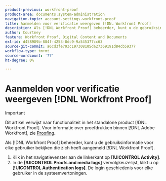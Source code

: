 ```yaml
---
product-previous: workfront-proof
product-area: documents;system-administration
navigation-topic: account-settings-workfront-proof
title: Aanmelden voor verificatie weergeven [!DNL Workfront Proof]
description: Als [!DNL Workfront Proof] beheerder, kunt u de gebruiksinformatie voor elke gebruiker bekijken die zich heeft aangemeld [!DNL Workfront Proof].
author: Courtney
feature: Workfront Proof, Digital Content and Documents
exl-id: d458989b-884f-4253-8dc9-9a545377cc63
source-git-commit: a6cd3fe793c197308105da27369191d84cb59377
workflow-type: tm+mt
source-wordcount: '77'
ht-degree: 0%

---
```


# Aanmelden voor verificatie weergeven [!DNL Workfront Proof]

>[!IMPORTANT]
>
>Dit artikel verwijst naar functionaliteit in het standalone product [!DNL Workfront Proof]. Voor informatie over proefdrukken binnen [!DNL Adobe Workfront], zie [Proofing](../../../review-and-approve-work/proofing/proofing.md).

Als [!DNL Workfront Proof] beheerder, kunt u de gebruiksinformatie voor elke gebruiker bekijken die zich heeft aangemeld [!DNL Workfront Proof].

1. Klik in het navigatievenster aan de linkerkant op **[!UICONTROL Activity]**.
1. In de **[!UICONTROL Proofs and media logs]** vervolgkeuzelijst, klikt u op **[!UICONTROL Authentication logs]**.
De login geschiedenis voor elke gebruiker in de systeemvertoningen.
